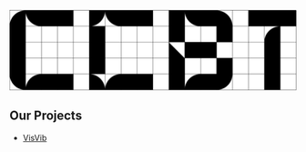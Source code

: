 ![CCBT](https://github.com/ccbtokyo/.github/blob/main/images/header_front.svg?raw=true)
<!-- 
[![YouTube Subscribe](https://img.shields.io/youtube/channel/subscribers/UC8dx08FEd_KX6pg-V8W21Ww?label=Subscribe%20CCBT)](https://www.youtube.com/channel/UC8dx08FEd_KX6pg-V8W21Ww?sub_confirmation=1)
[![X (formerly Twitter) Follow](https://img.shields.io/twitter/follow/ccb_tokyo?label=Follow%20CCBT)]()
[![Instagram Follow](https://img.shields.io/badge/--FFFFFF?style=social&logo=instagram&label=Follow%20CCBT)](https://www.instagram.com/ccbtokyo/)
-->
## Our Projects

- [VisVib](https://ccbtokyo.github.io/visvib-manual/)
